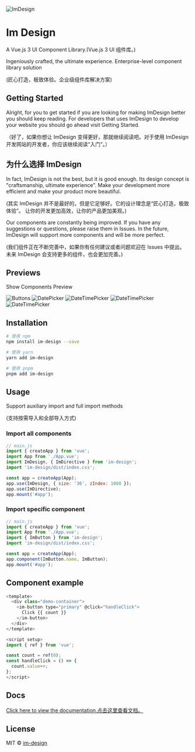 ![ImDesign](https://tongmingwang.github.io/im-design/logo.svg)

# Im Design

A Vue.js 3 UI Component Library.(Vue.js 3 UI 组件库。)

Ingeniously crafted, the ultimate experience. Enterprise-level component library solution

(匠心打造，极致体验。企业级组件库解决方案)

## Getting Started

Alright, for you to get started if you are looking for making ImDesign better you should keep reading. For developers that uses ImDesign to develop your website you should go ahead visit Getting Started.

（好了，如果你想让 ImDesign 变得更好，那就继续阅读吧。对于使用 ImDesign 开发网站的开发者，你应该继续阅读“入门”。）

## 为什么选择 ImDesign

In fact, ImDesign is not the best, but it is good enough. Its design concept is "craftsmanship, ultimate experience".
Make your development more efficient and make your product more beautiful.

(其实 ImDesign 并不是最好的，但是它足够好。它的设计理念是“匠心打造，极致体验”。
让你的开发更加高效，让你的产品更加美观。)

Our components are constantly being improved. If you have any suggestions or questions, please raise them in Issues.
In the future, ImDesign will support more components and will be more perfect.

(我们组件正在不断完善中，如果你有任何建议或者问题欢迎在 Issues 中提出。
未来 ImDesign 会支持更多的组件，也会更加完善。)

## Previews

Show Components Preview

![Buttons](https://tongmingwang.github.io/im-design/img/btn.png)
![DatePicker](https://tongmingwang.github.io/im-design/img/date-picker.png)
![DateTimePicker](https://tongmingwang.github.io/im-design/img/datetime.png)
![DateTimePicker](https://tongmingwang.github.io/im-design/img/daterange.png)
![DateTimePicker](https://tongmingwang.github.io/im-design/img/daterangetime.png)

## Installation

```bash
# 使用 npm
npm install im-design --save

# 使用 yarn
yarn add im-design

# 使用 pnpm
pnpm add im-design
```

## Usage

Support auxiliary import and full import methods

(支持按需导入和全部导入方式)

### Import all components

```javascript
// main.js
import { createApp } from 'vue';
import App from './App.vue';
import ImDesign, { ImDirective } from 'im-design';
import 'im-design/dist/index.css';

const app = createApp(App);
app.use(ImDesign, { size: '36', zIndex: 1000 });
app.use(ImDirective);
app.mount('#app');
```

### Import specific component

```javascript
// main.js
import { createApp } from 'vue';
import App from './App.vue';
import { ImButton } from 'im-design';
import 'im-design/dist/index.css';

const app = createApp(App);
app.component(ImButton.name, ImButton);
app.mount('#app');
```

## Component example

```js
<template>
  <div class="demo-container">
    <im-button type="primary" @click="handleClick">
      Click {{ count }}
    </im-button>
  </div>
</template>

<script setup>
import { ref } from 'vue';

const count = ref(0);
const handleClick = () => {
  count.value++;
};
</script>
```

## Docs

[Click here to view the documentation.点击这里查看文档。](https://tongmingwang.github.io/im-design/)

## License

MIT © [im-design](https://tongmingwang.github.io/im-design/)
